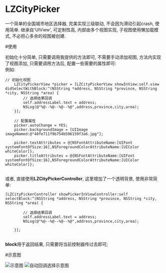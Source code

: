
# LZCityPicker
一个简单的全国城市地区选择器, 完美实现三级联动, 不会因为滑动引起crash, 使用简单.
继承自'UIView', 可定制性高, 内部由多个视图实现, 子视图使用懒加载模式, 不必担心多余的视图被创建.

#使用

初始化十分简单, 只需要调用我提供的方法即可, 不需要手动添加视图, 方法内实现了视图添加, 只需要调用方法后, 配置一些需要的属性即可:
<br>例如:

```
// 初始化视图
    LZCityPickerView *picker = [LZCityPickerView showInView:self.view didSelectWithBlock:^(NSString *address, NSString *province, NSString *city, NSString *area) {
        // 选择结果回调
        self.addressLabel.text = address;
        NSLog(@"%@--%@--%@--%@",address,province,city,area);
    }];
    
    // 配置属性
    picker.autoChange = YES;
    picker.backgroundImage = [UIImage imageNamed:@"40fe711f9b754b596159f3a6.jpg"];

    picker.textAttributes = @{NSFontAttributeName:[UIFont systemFontOfSize:16],NSForegroundColorAttributeName:[UIColor whiteColor]};
    picker.titleAttributes = @{NSFontAttributeName:[UIFont systemFontOfSize:16],NSForegroundColorAttributeName:[UIColor whiteColor]};
    
```

或者, 直接使用**LZCityPickerController**, 这里增加了一个透明背景, 使用非常简单:
```
[LZCityPickerController showPickerInViewController:self selectBlock:^(NSString *address, NSString *province, NSString *city, NSString *area) {
        
        // 选择结果回调
        self.addressLabel.text = address;
        NSLog(@"%@--%@--%@--%@",address,province,city,area);

    }];
  
```

**block**用于返回结果, 只需要将当前控制器传过去即可;

#示意图

![示意图](https://github.com/LQQZYY/LZCityPicker/blob/master/pic.gif)
![自动回调选择示意图](https://github.com/LQQZYY/LZCityPicker/blob/master/pic1.gif)
    
